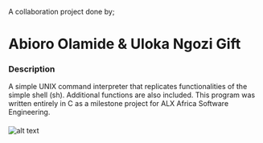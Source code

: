 A collaboration project done by;
# Abioro Olamide & Uloka Ngozi Gift
### Description

A simple UNIX command interpreter that replicates functionalities of the simple shell (sh). Additional functions are also included. This program was written entirely in C as a milestone project for ALX Africa Software Engineering.
####


![alt text](https://s3.amazonaws.com/intranet-projects-files/holbertonschool-low_level_programming/235/shell.jpeg)


